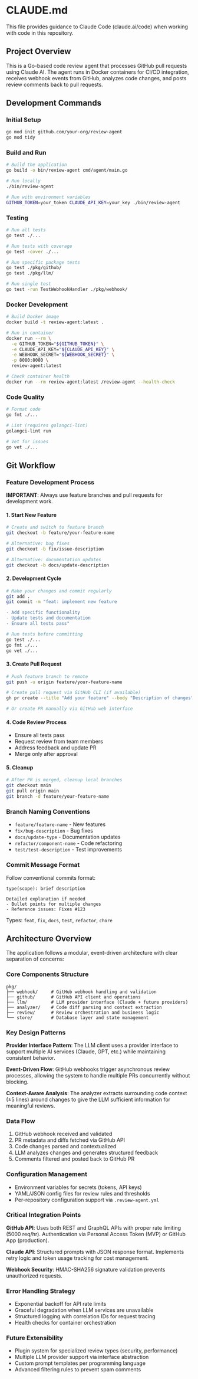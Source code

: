 # CLAUDE.md

This file provides guidance to Claude Code (claude.ai/code) when working with code in this repository.

## Project Overview

This is a Go-based code review agent that processes GitHub pull requests using Claude AI. The agent runs in Docker containers for CI/CD integration, receives webhook events from GitHub, analyzes code changes, and posts review comments back to pull requests.

## Development Commands

### Initial Setup
```bash
go mod init github.com/your-org/review-agent
go mod tidy
```

### Build and Run
```bash
# Build the application
go build -o bin/review-agent cmd/agent/main.go

# Run locally
./bin/review-agent

# Run with environment variables
GITHUB_TOKEN=your_token CLAUDE_API_KEY=your_key ./bin/review-agent
```

### Testing
```bash
# Run all tests
go test ./...

# Run tests with coverage
go test -cover ./...

# Run specific package tests
go test ./pkg/github/
go test ./pkg/llm/

# Run single test
go test -run TestWebhookHandler ./pkg/webhook/
```

### Docker Development
```bash
# Build Docker image
docker build -t review-agent:latest .

# Run in container
docker run --rm \
  -e GITHUB_TOKEN="${GITHUB_TOKEN}" \
  -e CLAUDE_API_KEY="${CLAUDE_API_KEY}" \
  -e WEBHOOK_SECRET="${WEBHOOK_SECRET}" \
  -p 8080:8080 \
  review-agent:latest

# Check container health
docker run --rm review-agent:latest /review-agent --health-check
```

### Code Quality
```bash
# Format code
go fmt ./...

# Lint (requires golangci-lint)
golangci-lint run

# Vet for issues
go vet ./...
```

## Git Workflow

### Feature Development Process

**IMPORTANT**: Always use feature branches and pull requests for development work.

#### 1. Start New Feature
```bash
# Create and switch to feature branch
git checkout -b feature/your-feature-name

# Alternative: bug fixes
git checkout -b fix/issue-description

# Alternative: documentation updates  
git checkout -b docs/update-description
```

#### 2. Development Cycle
```bash
# Make your changes and commit regularly
git add .
git commit -m "feat: implement new feature

- Add specific functionality
- Update tests and documentation
- Ensure all tests pass"

# Run tests before committing
go test ./...
go fmt ./...
go vet ./...
```

#### 3. Create Pull Request
```bash
# Push feature branch to remote
git push -u origin feature/your-feature-name

# Create pull request via GitHub CLI (if available)
gh pr create --title "Add your feature" --body "Description of changes"

# Or create PR manually via GitHub web interface
```

#### 4. Code Review Process
- Ensure all tests pass
- Request review from team members
- Address feedback and update PR
- Merge only after approval

#### 5. Cleanup
```bash
# After PR is merged, cleanup local branches
git checkout main
git pull origin main
git branch -d feature/your-feature-name
```

### Branch Naming Conventions
- `feature/feature-name` - New features
- `fix/bug-description` - Bug fixes  
- `docs/update-type` - Documentation updates
- `refactor/component-name` - Code refactoring
- `test/test-description` - Test improvements

### Commit Message Format
Follow conventional commits format:
```
type(scope): brief description

Detailed explanation if needed
- Bullet points for multiple changes
- Reference issues: Fixes #123
```

Types: `feat`, `fix`, `docs`, `test`, `refactor`, `chore`

## Architecture Overview

The application follows a modular, event-driven architecture with clear separation of concerns:

### Core Components Structure
```
pkg/
├── webhook/     # GitHub webhook handling and validation
├── github/      # GitHub API client and operations
├── llm/         # LLM provider interface (Claude + future providers)
├── analyzer/    # Code diff parsing and context extraction
├── review/      # Review orchestration and business logic
└── store/       # Database layer and state management
```

### Key Design Patterns

**Provider Interface Pattern**: The LLM client uses a provider interface to support multiple AI services (Claude, GPT, etc.) while maintaining consistent behavior.

**Event-Driven Flow**: GitHub webhooks trigger asynchronous review processes, allowing the system to handle multiple PRs concurrently without blocking.

**Context-Aware Analysis**: The analyzer extracts surrounding code context (±5 lines) around changes to give the LLM sufficient information for meaningful reviews.

### Data Flow
1. GitHub webhook received and validated
2. PR metadata and diffs fetched via GitHub API
3. Code changes parsed and contextualized
4. LLM analyzes changes and generates structured feedback
5. Comments filtered and posted back to GitHub PR

### Configuration Management
- Environment variables for secrets (tokens, API keys)
- YAML/JSON config files for review rules and thresholds
- Per-repository configuration support via `.review-agent.yml`

### Critical Integration Points

**GitHub API**: Uses both REST and GraphQL APIs with proper rate limiting (5000 req/hr). Authentication via Personal Access Token (MVP) or GitHub App (production).

**Claude API**: Structured prompts with JSON response format. Implements retry logic and token usage tracking for cost management.

**Webhook Security**: HMAC-SHA256 signature validation prevents unauthorized requests.

### Error Handling Strategy
- Exponential backoff for API rate limits
- Graceful degradation when LLM services are unavailable  
- Structured logging with correlation IDs for request tracing
- Health checks for container orchestration

### Future Extensibility
- Plugin system for specialized review types (security, performance)
- Multiple LLM provider support via interface abstraction
- Custom prompt templates per programming language
- Advanced filtering rules to prevent spam comments